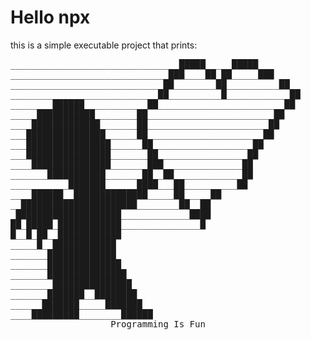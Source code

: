 # Hello npx
this is a simple executable project that prints:
<pre>
________________________________█████_____█████
______________________________███____██_██_____███
_____________________________██________██__________██
____________________________██__________█____________██
________██████____________██________________________██
_____███████████________██________________________██
____█████████████_______██_______________________██
___███████████████______██______________________██
___████████████████______██___________________██
___████████████████_______██_________________██
____███████████████_______███_______________██
_______███████████_______██__██_____________██
___________███████______████___██__________██
____██████__██████████████_____██_____██
__██████████████████████________██__██
_████████████████████_____________████
██_█████_████████████_______________█
█__█_██__████████████
_____█__████████████
_______█████████████
_______██████████████
_______███████████████
________███████████████
_______███████__████████
______███████_____███████
____█████████________██████
___________________Programming Is Fun
</pre>